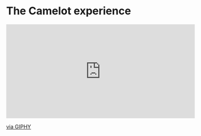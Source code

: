 # The Camelot experience
<div style="width:100%;height:0;padding-bottom:50%;position:relative;"><iframe src="https://giphy.com/embed/McZz9xHYQPOTtBTnyn" width="100%" height="100%" style="position:absolute" frameBorder="0" class="giphy-embed" allowFullScreen></iframe></div><p><a href="https://giphy.com/gifs/McZz9xHYQPOTtBTnyn">via GIPHY</a></p>